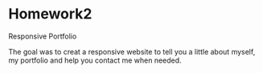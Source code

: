 # Homework2
Responsive Portfolio

The goal was to creat a responsive website to tell you a little about myself, my portfolio and help you contact me when needed.
